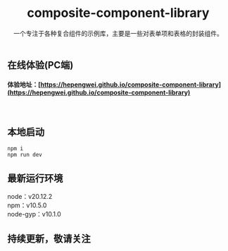 <h1 align="center">composite-component-library</h1>
<div align="center">
一个专注于各种复合组件的示例库，主要是一些对表单项和表格的封装组件。
</div>
<br/>

## 在线体验(PC端)
#### 体验地址：[https://hepengwei.github.io/composite-component-library](https://hepengwei.github.io/composite-component-library)
<br/>

## 本地启动
```
npm i
npm run dev
```

## 最新运行环境
node：v20.12.2
<br/>
npm：v10.5.0
<br/>
node-gyp：v10.1.0
<br/>

## 持续更新，敬请关注
